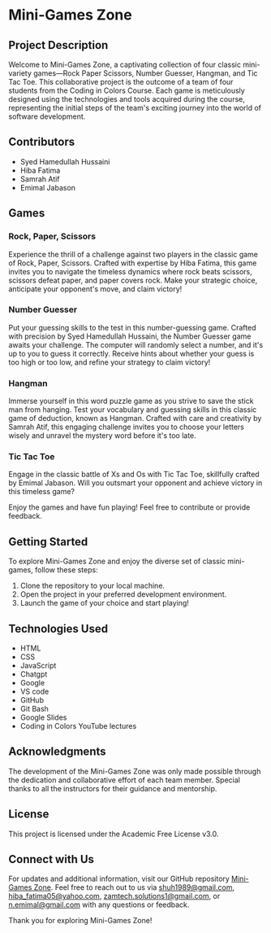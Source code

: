 # Mini-Games Zone

## Project Description

Welcome to Mini-Games Zone, a captivating collection of four classic mini-variety games—Rock Paper Scissors, Number Guesser, Hangman, and Tic Tac Toe. This collaborative project is the outcome of a team of four students from the Coding in Colors Course. Each game is meticulously designed using the technologies and tools acquired during the course, representing the initial steps of the team's exciting journey into the world of software development.

## Contributors

- Syed Hamedullah Hussaini 
- Hiba Fatima 
- Samrah Atif 
- Emimal Jabason 

## Games

### Rock, Paper, Scissors

Experience the thrill of a challenge against two players in the classic game of Rock, Paper, Scissors. Crafted with expertise by Hiba Fatima, this game invites you to navigate the timeless dynamics where rock beats scissors, scissors defeat paper, and paper covers rock. Make your strategic choice, anticipate your opponent's move, and claim victory! 

### Number Guesser 

Put your guessing skills to the test in this number-guessing game. Crafted with precision by Syed Hamedullah Hussaini, the Number Guesser game awaits your challenge. The computer will randomly select a number, and it's up to you to guess it correctly. Receive hints about whether your guess is too high or too low, and refine your strategy to claim victory!

### Hangman

Immerse yourself in this word puzzle game as you strive to save the stick man from hanging. Test your vocabulary and guessing skills in this classic game of deduction, known as Hangman. Crafted with care and creativity by Samrah Atif, this engaging challenge invites you to choose your letters wisely and unravel the mystery word before it's too late.

### Tic Tac Toe

Engage in the classic battle of Xs and Os with Tic Tac Toe, skillfully crafted by Emimal Jabason. Will you outsmart your opponent and achieve victory in this timeless game?


Enjoy the games and have fun playing! Feel free to contribute or provide feedback.

## Getting Started

To explore Mini-Games Zone and enjoy the diverse set of classic mini-games, follow these steps:

1. Clone the repository to your local machine.
2. Open the project in your preferred development environment.
3. Launch the game of your choice and start playing!

## Technologies Used

- HTML
- CSS
- JavaScript
- Chatgpt
- Google
- VS code
- GitHub 
- Git Bash
- Google Slides
- Coding in Colors YouTube lectures

## Acknowledgments

The development of the Mini-Games Zone was only made possible through the dedication and collaborative effort of each team member. Special thanks to all the instructors for their guidance and mentorship.

## License

This project is licensed under the Academic Free License v3.0.

## Connect with Us

For updates and additional information, visit our GitHub repository [Mini-Games Zone](https://github.com/syedhamed/Mini-Project). Feel free to reach out to us via shuh1989@gmail.com, hiba_fatima05@yahoo.com, zamtech.solutions1@gmail.com, or n.emimal@gmail.com with any questions or feedback.

Thank you for exploring Mini-Games Zone!
